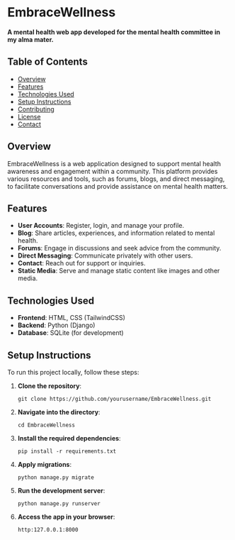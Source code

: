 # EmbraceWellness

**A mental health web app developed for the mental health committee in my alma mater.**

## Table of Contents

- [Overview](#overview)
- [Features](#features)
- [Technologies Used](#technologies-used)
- [Setup Instructions](#setup-instructions)
- [Contributing](#contributing)
- [License](#license)
- [Contact](#contact)

## Overview

EmbraceWellness is a web application designed to support mental health awareness and engagement within a community. This platform provides various resources and tools, such as forums, blogs, and direct messaging, to facilitate conversations and provide assistance on mental health matters.

## Features

- **User Accounts**: Register, login, and manage your profile.
- **Blog**: Share articles, experiences, and information related to mental health.
- **Forums**: Engage in discussions and seek advice from the community.
- **Direct Messaging**: Communicate privately with other users.
- **Contact**: Reach out for support or inquiries.
- **Static Media**: Serve and manage static content like images and other media.
  
## Technologies Used

- **Frontend**: HTML, CSS (TailwindCSS)
- **Backend**: Python (Django)
- **Database**: SQLite (for development)

## Setup Instructions

To run this project locally, follow these steps:

1. **Clone the repository**:
   ```
   git clone https://github.com/yourusername/EmbraceWellness.git
   ```
2. **Navigate into the directory**:
   ```
   cd EmbraceWellness
   ```
3. **Install the required dependencies**:
   ```
   pip install -r requirements.txt
   ```
4. **Apply migrations**:
   ```
   python manage.py migrate
   ```
5. **Run the development server**:
   ```
   python manage.py runserver
   ```
6. **Access the app in your browser**:
   ```bash
   http:127.0.0.1:8000
   ```
